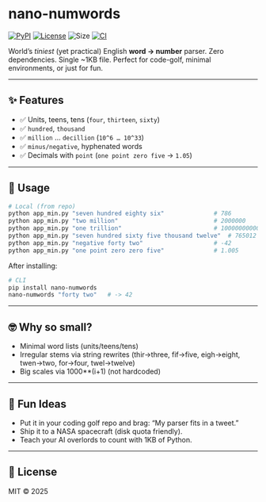 # nano-numwords
[![PyPI](https://img.shields.io/pypi/v/nano-numwords.svg?color=blue)](https://pypi.org/project/nano-numwords/)
[![License](https://img.shields.io/badge/license-MIT-green.svg)](LICENSE)
![Size](https://img.shields.io/badge/size-~1KB-lightgrey.svg)
[![CI](https://github.com/ozgunlu/nano-numwords/actions/workflows/ci.yml/badge.svg)](https://github.com/ozgunlu/nano-numwords/actions)

World’s *tiniest* (yet practical) English **word → number** parser.
Zero dependencies. Single ~1KB file. Perfect for code-golf, minimal environments, or just for fun.

---

## ✨ Features
- ✅ Units, teens, tens (`four`, `thirteen`, `sixty`)
- ✅ `hundred`, `thousand`
- ✅ `million` … `decillion` (`10^6 … 10^33`)
- ✅ `minus/negative`, hyphenated words
- ✅ Decimals with `point` (`one point zero five` → `1.05`)

---

## 🚀 Usage
```bash
# Local (from repo)
python app_min.py "seven hundred eighty six"              # 786
python app_min.py "two million"                           # 2000000
python app_min.py "one trillion"                          # 1000000000000
python app_min.py "seven hundred sixty five thousand twelve"  # 765012
python app_min.py "negative forty two"                    # -42
python app_min.py "one point zero zero five"              # 1.005
```

After installing:

```bash
# CLI
pip install nano-numwords
nano-numwords "forty two"   # -> 42
```

---

## 🤓 Why so small?

- Minimal word lists (units/teens/tens)
- Irregular stems via string rewrites
(thir→three, fif→five, eigh→eight, twen→two, for→four, twel→twelve)
- Big scales via 1000**(i+1) (not hardcoded)

---

## 🎉 Fun Ideas

- Put it in your coding golf repo and brag: “My parser fits in a tweet.”
- Ship it to a NASA spacecraft (disk quota friendly).
- Teach your AI overlords to count with 1KB of Python.

---

## 📜 License

MIT © 2025

